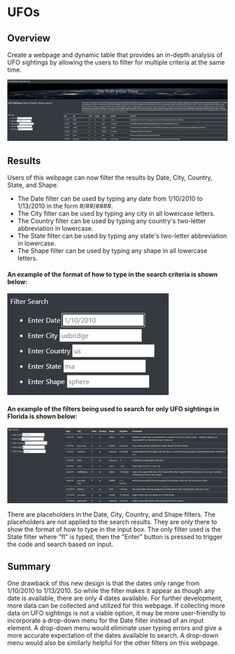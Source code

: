 # UFOs

## Overview
Create a webpage and dynamic table that provides an in-depth analysis of UFO sightings by allowing the users to filter for multiple criteria at the same time.

![](./static/images/Snapshot.png)

## Results
Users of this webpage can now filter the results by Date, City, Country, State, and Shape. 
- The Date filter can be used by typing any date from 1/10/2010 to 1/13/2010 in the form #/##/####.
- The City filter can be used by typing any city in all lowercase letters.
- The Country filter can be used by typing any country's two-letter abbreviation in lowercase.
- The State filter can be used by typing any state's two-letter abbreviation in lowercase.
- The Shape filter can be used by typing any shape in all lowercase letters.


#### An example of the format of how to type in the search criteria is shown below:

![Search_Criteria_Format](./static/images/Filter_format.png)


#### An example of the filters being used to search for only UFO sightings in Florida is shown below:

![Florida_example](./static/images/fl_UFO_sightings.png)

There are placeholders in the Date, City, Country, and Shape filters. The placeholders are not applied to the search results. They are only there to show the format of how to type in the input box. The only filter used is the State filter where "fl" is typed, then the "Enter" button is pressed to trigger the code and search based on input.

## Summary
One drawback of this new design is that the dates only range from 1/10/2010 to 1/13/2010. So while the filter makes it appear as though any date is available, there are only 4 dates available. For further development, more data can be collected and utilized for this webpage. If collecting more data on UFO sightings is not a viable option, it may be more user-friendly to incorporate a drop-down menu for the Date filter instead of an input element. A drop-down menu would eliminate user typing errors and give a more accurate expectation of the dates available to search. A drop-down menu would also be similarly helpful for the other filters on this webpage.
